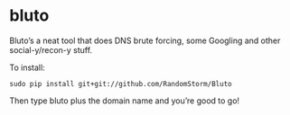 # bluto
Bluto’s a neat tool that does DNS brute forcing, some Googling and other social-y/recon-y stuff.
 
To install:
 
    sudo pip install git+git://github.com/RandomStorm/Bluto
 
Then type bluto plus the domain name and you’re good to go!
